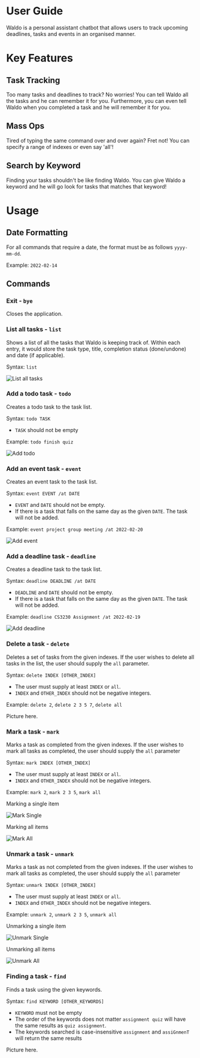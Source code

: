 # User Guide

Waldo is a personal assistant chatbot that allows users to track upcoming deadlines, tasks and events in an organised manner.

# Key Features

## Task Tracking

Too many tasks and deadlines to track? No worries! You can tell Waldo all the tasks and he can remember it for you. Furthermore, you can even tell Waldo when you completed a task and he will remember it for you.

## Mass Ops

Tired of typing the same command over and over again? Fret not! You can specify a range of indexes or even say 'all'!

## Search by Keyword

Finding your tasks shouldn't be like finding Waldo. You can give Waldo a keyword and he will go look for tasks that matches that keyword!

# Usage

## Date Formatting

For all commands that require a date, the format must be as follows `yyyy-mm-dd`.

Example: `2022-02-14`

## Commands

### Exit - `bye`

Closes the application.

### List all tasks - `list`

Shows a list of all the tasks that Waldo is keeping track of. Within each entry, it would store the task type, title,
completion status (done/undone) and date (if applicable).

Syntax: `list`

![List all tasks](Images/list.png)

### Add a todo task - `todo`

Creates a todo task to the task list.

Syntax: `todo TASK`

-   `TASK` should not be empty

Example: `todo finish quiz`

![Add todo](Images/todo.png)

### Add an event task - `event`

Creates an event task to the task list.

Syntax: `event EVENT /at DATE`

-   `EVENT` and `DATE` should not be empty.
-   If there is a task that falls on the same day as the given `DATE`. The task will not be added.

Example: `event project group meeting /at 2022-02-20`

![Add event](Images/event.png)

### Add a deadline task - `deadline`

Creates a deadline task to the task list.

Syntax: `deadline DEADLINE /at DATE`

-   `DEADLINE` and `DATE` should not be empty.
-   If there is a task that falls on the same day as the given `DATE`. The task will not be added.

Example: `deadline CS3230 Assignment /at 2022-02-19`

![Add deadline](Images/deadline.png)

### Delete a task - `delete`

Deletes a set of tasks from the given indexes. If the user wishes to delete all tasks in the list, the user
should supply the `all` parameter.

Syntax: `delete INDEX [OTHER_INDEX]`

-   The user must supply at least `INDEX` or `all`.
-   `INDEX` and `OTHER_INDEX` should not be negative integers.

Example: `delete 2`, `delete 2 3 5 7`, `delete all`

Picture here.

### Mark a task - `mark`

Marks a task as completed from the given indexes. If the user wishes to mark all tasks as completed, the user should
supply the `all` parameter

Syntax: `mark INDEX [OTHER_INDEX]`

-   The user must supply at least `INDEX` or `all`.
-   `INDEX` and `OTHER_INDEX` should not be negative integers.

Example: `mark 2`, `mark 2 3 5`, `mark all`

Marking a single item

![Mark Single](Images/mark-single.png)

Marking all items

![Mark All](Images/mark-all.png)

### Unmark a task - `unmark`

Marks a task as not completed from the given indexes. If the user wishes to mark all tasks as completed, the user
should supply the `all` parameter

Syntax: `unmark INDEX [OTHER_INDEX]`

-   The user must supply at least `INDEX` or `all`.
-   `INDEX` and `OTHER_INDEX` should not be negative integers.

Example: `unmark 2`, `unmark 2 3 5`, `unmark all`

Unmarking a single item

![Unmark Single](Images/unmark-single.png)

Unmarking all items

![Unmark All](Images/unmark-all.png)

### Finding a task - `find`

Finds a task using the given keywords.

Syntax: `find KEYWORD [OTHER_KEYWORDS]`

-   `KEYWORD` must not be empty
-   The order of the keywords does not matter `assignment quiz` will have the same results as `quiz assignment`.
-   The keywords searched is case-insensitive `assignment` and `assiGnmenT` will return the same results

Picture here.
